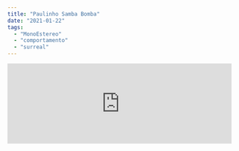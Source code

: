 ```yaml
---
title: "Paulinho Samba Bomba"
date: "2021-01-22"
tags: 
  - "MonoEstereo"
  - "comportamento"
  - "surreal"
---
```


<iframe src="https://anchor.fm/MonoEstéreo/embed/episodes/Paulinho-Samba-Bomba-ehtbqf" height="180px" width="100%" frameborder="0" scrolling="no" style="width:100%; height:180px;"></iframe>
